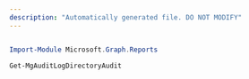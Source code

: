 ```yaml
---
description: "Automatically generated file. DO NOT MODIFY"
---
```


```powershell

Import-Module Microsoft.Graph.Reports

Get-MgAuditLogDirectoryAudit

```